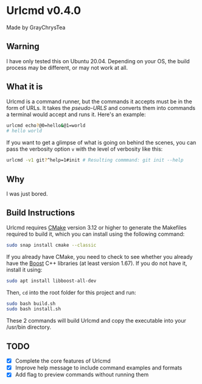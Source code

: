 # Urlcmd v0.4.0

Made by GrayChrysTea

## Warning

I have only tested this on Ubuntu 20.04. Depending on your OS, the build
process may be different, or may not work at all.

## What it is

Urlcmd is a command runner, but the commands it accepts must be in the form
of URLs. It takes the *pseudo-URLS* and converts them into commands a
terminal would accept and runs it. Here's an example:

```bash
urlcmd echo?@0=hello&@1=world
# hello world
```

If you want to get a glimpse of what is going on behind the scenes, you can
pass the verbosity option `v` with the level of verbosity like this:

```bash
urlcmd -v1 git?^help=1#init # Resulting commmand: git init --help
```

## Why

I was just bored.

## Build Instructions

Urlcmd requires [CMake](https://cmake.org/) version 3.12 or higher to generate
the Makefiles required to build it, which you can install using the following
command:

```bash
sudo snap install cmake --classic
```

If you already have CMake, you need to check to see whether you already
have the [Boost](https://www.boost.org) C++ libraries (at least version 1.67).
If you do not have it, install it using:

```bash
sudo apt install libboost-all-dev
```

Then, `cd` into the root folder for this project and run:

```bash
sudo bash build.sh
sudo bash install.sh
```

These 2 commands will build Urlcmd and copy the executable into your
/usr/bin directory.

## TODO

- [x] Complete the core features of Urlcmd
- [x] Improve help message to include command examples and formats
- [x] Add flag to preview commands without running them

